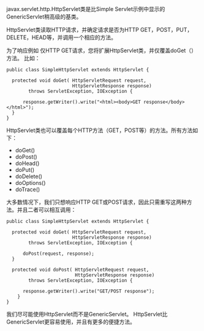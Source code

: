 javax.servlet.http.HttpServlet类是比Simple Servlet示例中显示的GenericServlet稍高级的基类。

HttpServlet类读取HTTP请求，并确定请求是否为HTTP GET，POST，PUT，DELETE，HEAD等，并调用一个相应的方法。

为了响应例如 仅HTTP GET请求，您将扩展HttpServlet类，并仅覆盖doGet（）方法。 
比如：
```
public class SimpleHttpServlet extends HttpServlet {

  protected void doGet( HttpServletRequest request,
                        HttpServletResponse response)
        throws ServletException, IOException {

      response.getWriter().write("<html><body>GET response</body></html>");
  }
}

```

HttpServlet类也可以覆盖每个HTTP方法（GET，POST等）的方法。所有方法如下：
* doGet()
* doPost()
* doHead()
* doPut()
* doDelete()
* doOptions()
* doTrace()

大多数情况下，我们只想响应HTTP GET或POST请求，因此只需重写这两种方法。并且二者可以相互调用：
```
public class SimpleHttpServlet extends HttpServlet {

  protected void doGet( HttpServletRequest request,
                        HttpServletResponse response)
        throws ServletException, IOException {

      doPost(request, response);
  }

  protected void doPost( HttpServletRequest request,
                         HttpServletResponse response)
        throws ServletException, IOException {

      response.getWriter().write("GET/POST response");
    }
}
```
我们尽可能使用HttpServlet而不是GenericServlet。 HttpServlet比GenericServlet更容易使用，并且有更多的便捷方法。








